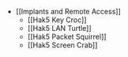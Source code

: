 - [[Implants and Remote Access]]
	- [[Hak5 Key Croc]]
	- [[Hak5 LAN Turtle]]
	- [[Hak5 Packet Squirrel]]
	- [[Hak5 Screen Crab]]